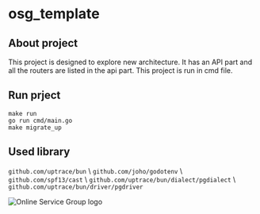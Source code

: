 # osg_template

## About project
This project is designed to explore new architecture. It has an API part and all the routers are listed in the api part. This project is run in cmd file.

## Run prject
```
make run
go run cmd/main.go
make migrate_up
```

## Used library
`github.com/uptrace/bun` \\
`github.com/joho/godotenv` \\
`github.com/spf13/cast` \\ 
`github.com/uptrace/bun/dialect/pgdialect` \\
`github.com/uptrace/bun/driver/pgdriver`


![Online Service Group logo](https://top.uz/upload/yp/static/1f8/1f824be398360e2d41c16f1a4e86575c.jpg)